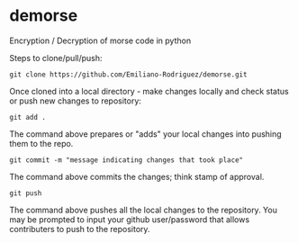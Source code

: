 # demorse
Encryption / Decryption  of morse code in python

Steps to clone/pull/push:
```
git clone https://github.com/Emiliano-Rodriguez/demorse.git
```
Once cloned into a local directory - make changes locally and check status or push new changes to repository:
```
git add . 
```
The command above prepares or "adds" your local changes into pushing them to the repo.
```
git commit -m "message indicating changes that took place"
```
The command above commits the changes; think stamp of approval. 
```
git push
```
The command above pushes all the local changes to the repository. You may be prompted to input your github user/password that allows contributers to push to the repository. 
